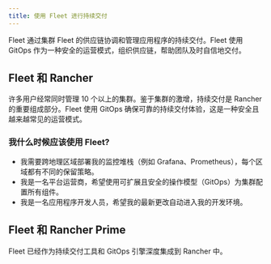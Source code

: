 ```yaml
---
title: 使用 Fleet 进行持续交付
---
```


<head>
  <link rel="canonical" href="https://ranchermanager.docs.rancher.com/zh/integrations-in-rancher/fleet"/>
</head>

Fleet 通过集群 Fleet 的供应链协调和管理应用程序的持续交付。Fleet 使用 GitOps 作为一种安全的运营模式，组织供应链，帮助团队及时自信地交付。

## Fleet 和 Rancher

许多用户经常同时管理 10 个以上的集群。鉴于集群的激增，持续交付是 Rancher 的重要组成部分。Fleet 使用 GitOps 确保可靠的持续交付体验，这是一种安全且越来越常见的运营模式。

### 我什么时候应该使用 Fleet?

- 我需要跨地理区域部署我的监控堆栈（例如 Grafana、Prometheus），每个区域都有不同的保留策略。
- 我是一名平台运营商，希望使用可扩展且安全的操作模型（GitOps）为集群配置所有组件。
- 我是一名应用程序开发人员，希望我的最新更改自动进入我的开发环境。

## Fleet 和 Rancher Prime

Fleet 已经作为持续交付工具和 GitOps 引擎深度集成到 Rancher 中。

<!--
- In future, we can have additional value adds like sharding controller (Manage shards for user) or notification controller (Event dispatcher/receiver) for prime customer only.
-->
